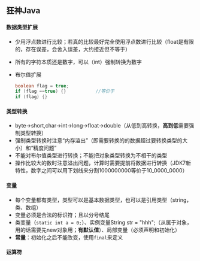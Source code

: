 ## 狂神Java

#### 数据类型扩展

- 少用浮点数进行比较；若真的比较最好完全使用浮点数进行比较（float是有限的，存在误差，会舍入误差，大约接近但不等于）

- 所有的字符本质还是数字，可以（int）强制转换为数字

- 布尔值扩展

  ```java
  boolean flag = true;
  if (flag ==true) {}			//等价于
  if (flag) {}
  ```

#### 类型转换

- byte->short,char->int->long->float->double（从低到高转换，**高到低**需要强制类型转换）
- 强制类型转换时注意“内存溢出”（即需要转换的的数据超过要转换类型的大小）和“精度问题”
- 不能对布尔值类型进行转换；不能把对象类型转换为不相干的类型
- 操作比较大的数时注意溢出问题，计算时需要提前将数据进行转换（JDK7新特性，数字之间可以用下划线来分割1000000000等价于10_0000_0000）

#### 变量

- 每个变量都有类型，类型可以是基本数据类型，也可以是引用类型（string，类、数组）
- 变量必须是合法的标识符；且以分号结尾
- 类变量（`static int a = 0;`）、实例变量String str = "hhh";（从属于对象，用的话需要先new对象用；**有默认值**）、局部变量（必须声明和初始化）
- **常量**：初始化之后不能改变，使用`final`来定义

#### 运算符


